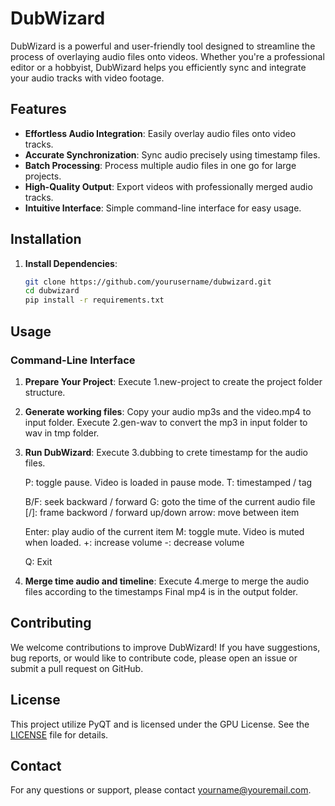 # DubWizard

DubWizard is a powerful and user-friendly tool designed to streamline the process of overlaying audio files onto videos. Whether you're a professional editor or a hobbyist, DubWizard helps you efficiently sync and integrate your audio tracks with video footage.

## Features

- **Effortless Audio Integration**: Easily overlay audio files onto video tracks.
- **Accurate Synchronization**: Sync audio precisely using timestamp files.
- **Batch Processing**: Process multiple audio files in one go for large projects.
- **High-Quality Output**: Export videos with professionally merged audio tracks.
- **Intuitive Interface**: Simple command-line interface for easy usage.



## Installation

1. **Install Dependencies**:

   ```sh
   git clone https://github.com/yourusername/dubwizard.git
   cd dubwizard
   pip install -r requirements.txt
   ```

## Usage

### Command-Line Interface

1. **Prepare Your Project**:
   Execute 1.new-project <project name> to create the project folder structure.

2. **Generate working files**:
   Copy your audio mp3s and the video.mp4 to input folder.
   Execute 2.gen-wav <project name> to convert the mp3 in input folder to wav in tmp folder.

3. **Run DubWizard**:
   Execute 3.dubbing to crete timestamp for the audio files.

   P: toggle pause.  Video is loaded in pause mode.
   T: timestamped / tag

   B/F: seek backward / forward
   G: goto the time of the current audio file
   [/]: frame backword / forward
   up/down arrow: move between item

   Enter: play audio of the current item
   M: toggle mute. Video is muted when loaded.
   +: increase volume
   -: decrease volume

   Q: Exit

4. **Merge time audio and timeline**:
   Execute 4.merge <project name> to merge the audio files according to the timestamps
   Final mp4 is in the output folder.
   

## Contributing

We welcome contributions to improve DubWizard! If you have suggestions, bug reports, or would like to contribute code, please open an issue or submit a pull request on GitHub.

## License

This project utilize PyQT and is licensed under the GPU License. See the [LICENSE](LICENSE) file for details.

## Contact

For any questions or support, please contact [yourname@youremail.com](mailto:yourname@youremail.com).



